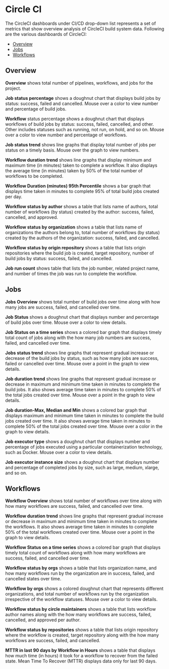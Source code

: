 # Circle CI

The CircleCI dashboards under CI/CD drop-down list represents a set of metrics that show overview analysis of CircleCI build system data. Following are the various dashboards of CircleCI:

* [Overview](circle-ci.md#overview)
* [Jobs](circle-ci.md#jobs)
* [Workflows](circle-ci.md#workflows)

## Overview

**Overview** shows total number of pipelines, workflows, and jobs for the project.

**Job status percentage** shows a doughnut chart that displays build jobs by status: success, failed and cancelled. Mouse over a color to view number and percentage of build jobs.

**Workflow** status percentage shows a doughnut chart that displays workflows of build jobs by status: success, failed, cancelled, and other. Other includes statuses such as running, not run, on hold, and so on. Mouse over a color to view number and percentage of workflows.

**Job status trend** shows line graphs that display total number of jobs per status on a timely basis. Mouse over the graph to view numbers.

**Workflow duration trend** shows line graphs that display minimum and maximum time (in minutes) taken to complete a workflow. It also displays the average time (in minutes) taken by 50% of the total number of workflows to be completed.

**Workflow Duration (minutes) 95th Percentile** shows a bar graph that displays time  taken in minutes to complete 95% of total build jobs created per day.

**Workflow status by author** shows a table that lists name of authors, total number of workflows (by status) created by the author: success, failed, cancelled, and approved.

**Workflow status by organization** shows a table that lists name of organizations the authors belong to, total number of workflows (by status) created by the authors of the organization: success, failed, and cancelled.

**Workflow status by origin repository** shows a table that lists origin repositories where the build job is created, target repository, number of build jobs by status: success, failed, and cancelled.&#x20;

**Job run count** shows table that lists the job number, related project name, and number of times the job was run to complete the workflow.

## Jobs

**Jobs Overview** shows total number of build jobs over time along with how many jobs are success, failed, and cancelled over time.

**Job Status** shows a doughnut chart that displays number and percentage of build jobs over time. Mouse over a color to view details.

**Job Status on a time series** shows a colored bar graph that displays timely total count of jobs along with the how many job numbers are success, failed, and cancelled over time.

**Jobs status trend** shows line graphs that represent gradual increase or decrease of the build jobs by status, such as how many jobs are success, failed or cancelled over time. Mouse over a point in the graph to view details.

**Job duration trend** shows line graphs that represent gradual increase or decrease in maximum and minimum time taken in minutes to complete the build jobs. It also shows average time taken in minutes to complete 50% of the total jobs created over time. Mouse over a point in the graph to view details.

**Job duration-Max, Median and Min** shows a colored bar graph that displays maximum and minimum time taken in minutes to complete the build jobs created over time. It also shows average time taken in minutes to complete 50% of the total jobs created over time. Mouse over a color in the graph to view details.

**Job executor type** shows a doughnut chart that displays number and percentage of jobs executed using a particular containerization technology, such as Docker. Mouse over a color to view details.

**Job executor instance size** shows a doughnut chart that displays number and percentage of completed jobs by size, such as large, medium, xlarge, and so on.

## Workflows

**Workflow Overview** shows total number of workflows over time along with how many workflows are success, failed, and cancelled over time.

**Workflow duration trend** shows line graphs that represent gradual increase or decrease in maximum and minimum time taken in minutes to complete the workflows. It also shows average time taken in minutes to complete 50% of the total workflows created over time. Mouse over a point in the graph to view details.

**Workflow Status on a time series** shows a colored bar graph that displays timely total count of workflows along with how many workflows are success, failed, and cancelled over time.

**Workflow status by orgs** shows a table that lists organization name, and how many workflows run by the organization are in success, failed, and cancelled states over time.

**Workflow by orgs** shows a colored doughnut chart that represents different organizations, and total number of workflows run by the organization irrespective of the workflow statuses. Mouse over a color to view details.

**Workflow status by circle maintainers** shows a table that lists workflow author names along with the how many workflows are success, failed, cancelled, and approved per author.

**Workflow status by repositories** shows a table that lists origin repository where the workflow is created, target repository along with the how many workflows are success, failed, and cancelled.

**MTTR in last 90 days by Workflow in Hours** shows a table that displays how much time (in hours) it took for a workflow to recover from the failed state. Mean Time To Recover (MTTR) displays data only for last 90 days.
